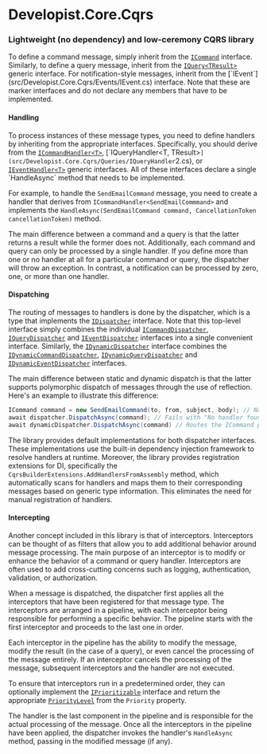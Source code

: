 # Developist.Core.Cqrs

### Lightweight (no dependency) and low-ceremony CQRS library

To define a command message, simply inherit from the [`ICommand`](src/Developist.Core.Cqrs/Commands/ICommand.cs) interface. 
Similarly, to define a query message, inherit from the [`IQuery<TResult>`](src/Developist.Core.Cqrs/Queries/IQuery`1.cs) generic interface. 
For notification-style messages, inherit from the [`IEvent`](src/Developist.Core.Cqrs/Events/IEvent.cs) interface. 
Note that these are marker interfaces and do not declare any members that have to be implemented.

#### Handling
To process instances of these message types, you need to define handlers by inheriting from the appropriate interfaces. 
Specifically, you should derive from the [`ICommandHandler<T>`](src/Developist.Core.Cqrs/Commands/ICommandHandler`1.cs), [`IQueryHandler<T, TResult>`](src/Developist.Core.Cqrs/Queries/IQueryHandler`2.cs), or [`IEventHandler<T>`](src/Developist.Core.Cqrs/Events/IEventHandler`1.cs) generic interfaces. 
All of these interfaces declare a single `HandleAsync` method that needs to be implemented.

For example, to handle the `SendEmailCommand` message, you need to create a handler that derives from `ICommandHandler<SendEmailCommmand>` and implements the `HandleAsync(SendEmailCommand command, CancellationToken cancellationToken)` method.

The main difference between a command and a query is that the latter returns a result while the former does not. 
Additionally, each command and query can only be processed by a single handler. 
If you define more than one or no handler at all for a particular command or query, the dispatcher will throw an exception. 
In contrast, a notification can be processed by zero, one, or more than one handler.

#### Dispatching
The routing of messages to handlers is done by the dispatcher, which is a type that implements the [`IDispatcher`](Developist.Core.Cqrs/IDispatcher.cs) interface. 
Note that this top-level interface simply combines the individual [`ICommandDispatcher`](src/Developist.Core.Cqrs/Commands/ICommandDispatcher.cs), [`IQueryDispatcher`](src/Developist.Core.Cqrs/Queries/IQueryDispatcher.cs) and [`IEventDispatcher`](src/Developist.Core.Cqrs/Events/IEventDispatcher.cs) interfaces into a single convenient interface. 
Similarly, the [`IDynamicDispatcher`](src/Developist.Core.Cqrs/IDynamicDispatcher.cs) interface combines the [`IDynamicCommandDispatcher`](src/Developist.Core.Cqrs/Commands/IDynamicCommandDispatcher.cs), [`IDynamicQueryDispatcher`](src/Developist.Core.Cqrs/Queries/IDynamicQueryDispatcher.cs) and [`IDynamicEventDispatcher`](src/Developist.Core.Cqrs/Events/IDynamicEventDispatcher.cs) interfaces.

The main difference between static and dynamic dispatch is that the latter supports polymorphic dispatch of messages through the use of reflection. 
Here's an example to illustrate this difference:

```csharp
ICommand command = new SendEmailCommand(to, from, subject, body); // Note, the SendEmailCommand is assigned to a variable of type ICommand.
await dispatcher.DispatchAsync(command); // Fails with "No handler found for command with type 'Developist.Core.Cqrs.Commands.ICommand'."
await dynamicDispatcher.DispatchAsync(command) // Routes the ICommand parameter successfully to a handler that processes SendEmailCommand messages.
```

The library provides default implementations for both dispatcher interfaces. 
These implementations use the built-in dependency injection framework to resolve handlers at runtime. 
Moreover, the library provides registration extensions for DI, specifically the `CqrsBuilderExtensions.AddHandlersFromAssembly` method, which automatically scans for handlers and maps them to their corresponding messages based on generic type information. 
This eliminates the need for manual registration of handlers.

#### Intercepting
Another concept included in this library is that of interceptors. 
Interceptors can be thought of as filters that allow you to add additional behavior around message processing. 
The main purpose of an interceptor is to modify or enhance the behavior of a command or query handler. 
Interceptors are often used to add cross-cutting concerns such as logging, authentication, validation, or authorization.

When a message is dispatched, the dispatcher first applies all the interceptors that have been registered for that message type. 
The interceptors are arranged in a pipeline, with each interceptor being responsible for performing a specific behavior. 
The pipeline starts with the first interceptor and proceeds to the last one in order.

Each interceptor in the pipeline has the ability to modify the message, modify the result (in the case of a query), or even cancel the processing of the message entirely. 
If an interceptor cancels the processing of the message, subsequent interceptors and the handler are not executed.

To ensure that interceptors run in a predetermined order, they can optionally implement the [`IPrioritizable`](src/Developist.Core.Cqrs/IPrioritizable.cs) interface and return the appropriate [`PriorityLevel`](src/Developist.Core.Cqrs/PriorityLevel.cs) from the `Priority` property.

The handler is the last component in the pipeline and is responsible for the actual processing of the message. 
Once all the interceptors in the pipeline have been applied, the dispatcher invokes the handler's `HandleAsync` method, passing in the modified message (if any).